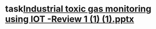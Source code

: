 # task[Industrial toxic gas monitoring using IOT -Review 1 (1) (1).pptx](https://github.com/sweetha10/task/files/6371680/Industrial.toxic.gas.monitoring.using.IOT.-Review.1.1.1.pptx)
